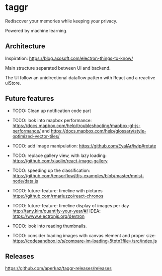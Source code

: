 # taggr

Rediscover your memories while keeping your privacy.

Powered by machine learning.

## Architecture

Inspiration: https://blog.axosoft.com/electron-things-to-know/

Main structure separated between UI and backend. 

The UI follow an unidirectional dataflow pattern with React and a reactive uiStore.


## Future features

- TODO: Clean up notification code part
- TODO: look into mapbox performance: https://docs.mapbox.com/help/troubleshooting/mapbox-gl-js-performance/ and https://docs.mapbox.com/help/glossary/style-optimized-vector-tiles/
- TODO: add image manipulation: https://github.com/EyalAr/lwip#rotate
- TODO: replace gallery view, with lazy loading: https://github.com/xiaolin/react-image-gallery
- TODO: speeding up the classification: https://github.com/tensorflow/tfjs-examples/blob/master/mnist-node/data.js
- TODO: future-feature: timeline with pictures https://github.com/rmariuzzo/react-chronos
- TODO: future-feature: timeline display of images per day http://tany.kim/quantify-your-year/#/
IDEA: https://www.electronjs.org/devtron

- TODO: look into reading thumbnails.
- TODO: consider loading images with canvas element and proper size: https://codesandbox.io/s/compare-im-loading-5tptn?file=/src/index.js

## Releases

https://github.com/aperkaz/taggr-releases/releases
